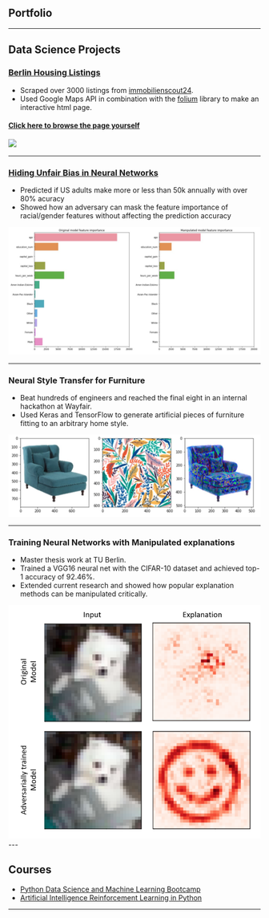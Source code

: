 ## Portfolio

---
## Data Science Projects
### [Berlin Housing Listings](https://github.com/plamenpasliev/BerlinHousing)
- Scraped over 3000 listings from [immobilienscout24](https://www.immobilienscout24.de/).
- Used Google Maps API in combination with the [folium](https://python-visualization.github.io/folium/) library to make an interactive html page.
#### [Click here to browse the page yourself](pages/housing.html)
<img src="images/example.gif?raw=true"/>

---
### [Hiding Unfair Bias in Neural Networks](https://github.com/plamenpasliev/HidingRacialBias)
- Predicted if US adults make more or less than 50k annually with over 80% acuracy
- Showed how an adversary can mask the feature importance of racial/gender features without affecting the prediction accuracy
<img src="images/feature_importance1.jpg?raw=true"/>

---
### Neural Style Transfer for Furniture
- Beat hundreds of engineers and reached the final eight in an internal hackathon at Wayfair.
- Used Keras and TensorFlow to generate artificial pieces of furniture fitting to an arbitrary home style.
<img src="images/styletransfer.png?raw=true"/>

---
### Training Neural Networks with Manipulated explanations
- Master thesis work at TU Berlin.
- Trained a VGG16 neural net with the CIFAR-10 dataset and achieved top-1 accuracy of 92.46%.
- Extended current research and showed how popular explanation methods can be manipulated critically.
<img src="images/puppy_smiley.png?raw=true"/>
---

## Courses 

- [Python Data Science and Machine Learning Bootcamp](https://github.com/plamenpasliev/Python-for-Data-Science-and-Machine-Learning-Bootcamp)
- [Artificial Intelligence Reinforcement Learning in Python](https://github.com/plamenpasliev/Artificial-Intelligence-Reinforcement-Learning-in-Python)

---

